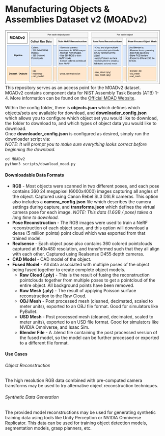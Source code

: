 # Manufacturing Objects & Assemblies Dataset v2 (MOADv2)   
![MOAD Data Pipeline](media/moadv2_pipeline.png)   
This repository serves as an access point for the MOADv2 dataset. MOADv2 contains component data for NIST Assembly Task Boards (ATB) 1-4. More information can be found on the [Official MOAD Website](https://www.robot-manipulation.org/nist-moad).  
   
Within the config folder, there is **objects.json** which defines which objects/sets are available for download, and **downloader_config.json** which allows you to configure which object set you would like to download, the folder to download to, and which types of object data you would like to download.  
Once **downloader_config.json** is configured as desired, simply run the downloader script via:   
*NOTE: It will prompt you to make sure everything looks correct before beginning the download.*  
```
cd MOADv2    
python3 scripts/download_moad.py   
```   
   
#### Downloadable Data Formats 
* **RGB** - Most objects were scanned in two different poses, and each pose contains 360 24 megapixel (6000x4000) images capturing all angles of the object. Captured using Canon Rebel SL3 DSLR cameras. This option also includes a **camera_config.json** file which describes the camera settings during capture, and **transforms.json** which defines the virtual camera pose for each image. *NOTE: This data (1.6GB / pose) takes a long time to download.*  
* **Pose Reconstruction** - The RGB images were used to train a NeRF reconstruction of each object scan, and this option will download a dense (5 million points) point cloud which was exported from that trained model.  
* **Realsense** - Each object pose also contains 360 colored pointclouds captured at 640x480 resolution, and transformed such that they all align with each other. Captured using Realsense D455 depth cameras.  
* **CAD Model** - CAD model of the object.  
* **Fused Model** - All data associated with multiple poses of the object being fused together to create complete object models.  
    * **Raw Cloud (.ply)** - This is the result of fusing the reconstruction pointclouds together from multiple poses to get a pointcloud of the entire object. All background points have been removed.  
    * **Raw Mesh (.ply)** - The result of applying Poisson surface reconstruction to the Raw Cloud.  
    * **OBJ Mesh** - Post processed mesh (cleaned, decimated, scaled to meter units), exported to an OBJ file format. Good for simulators like PyBullet.  
    * **USD Mesh** - Post processed mesh (cleaned, decimated, scaled to meter units), exported to an USD file format. Good for simulators like NVIDIA Omniverse, and Isaac Sim.  
    * **Blender File** - A .blend file containing the post processed version of the fused model, so the model can be further processed or exported to a different file format.  


#### Use Cases   
###### Object Reconstruction   
The high resolution RGB data combined with pre-computed camera transforms may be used to try alternative object reconstruction techniques.     

###### Synthetic Data Generation  
The provided model reconstructions may be used for generating synthetic training data using tools like Unity Perception or NVIDIA Omniverse Replicator. This data can be used for training object detection models, segmentation models, grasp planners, etc.    
  